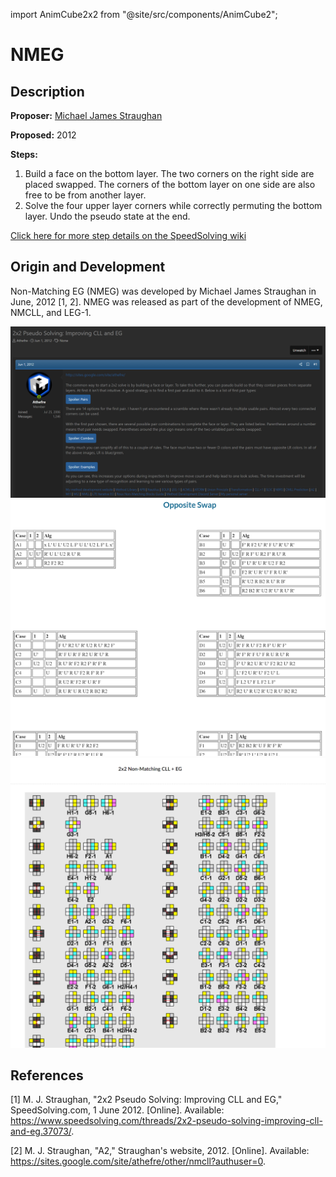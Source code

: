 import AnimCube2x2 from "@site/src/components/AnimCube2";

# NMEG

<AnimCube2x2 params="position=lluuu&scale=6&hint=10&hintborder=1&move=U'RUR'U'RU2RU'.R&initrevmove=#&facelets=yyyywwwwbbbbggggoooorrrr" width="400px" height="400px" />

## Description

**Proposer:** [Michael James Straughan](CubingContributors/MethodDevelopers.md#straughan-michael-james-athefre)

**Proposed:** 2012

**Steps:**

1. Build a face on the bottom layer. The two corners on the right side are placed swapped. The corners of the bottom layer on one side are also free to be from another layer.
2. Solve the four upper layer corners while correctly permuting the bottom layer. Undo the pseudo state at the end.

[Click here for more step details on the SpeedSolving wiki](https://www.speedsolving.com/wiki/index.php?title=EG_Method#NMEG_.28Non-Matching_EG.29)

## Origin and Development

Non-Matching EG (NMEG) was developed by Michael James Straughan in June, 2012 [1, 2]. NMEG was released as part of the development of NMEG, NMCLL, and LEG-1.

![](img/NMEG/NMEG1.png)
![](img/NMEG/NMEG2.png)
![](img/NMEG/NMEG3.png)

## References

[1] 	M. J. Straughan, "2x2 Pseudo Solving: Improving CLL and EG," SpeedSolving.com, 1 June 2012. [Online]. Available: https://www.speedsolving.com/threads/2x2-pseudo-solving-improving-cll-and-eg.37073/.

[2] 	M. J. Straughan, "A2," Straughan's website, 2012. [Online]. Available: https://sites.google.com/site/athefre/other/nmcll?authuser=0.